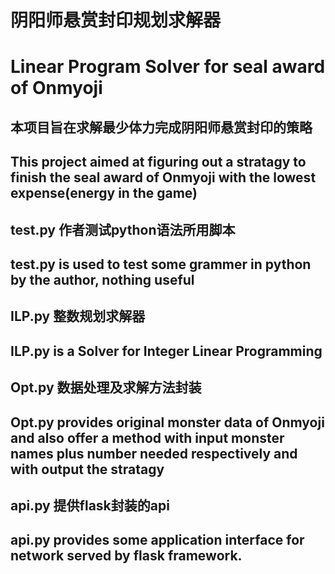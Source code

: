 # 阴阳师悬赏封印规划求解器
# Linear Program Solver for seal award of Onmyoji 

## 本项目旨在求解最少体力完成阴阳师悬赏封印的策略
## This project aimed at figuring out a stratagy to finish the seal award of Onmyoji with the lowest expense(energy in the game)

## test.py 作者测试python语法所用脚本
## test.py is used to test some grammer in python by the author, nothing useful

## ILP.py 整数规划求解器
## ILP.py is a Solver for Integer Linear Programming

## Opt.py 数据处理及求解方法封装
## Opt.py provides original monster data of Onmyoji and also offer a method with input monster names plus number needed respectively and with output the stratagy

## api.py 提供flask封装的api
## api.py provides some application interface for network served by flask framework.
